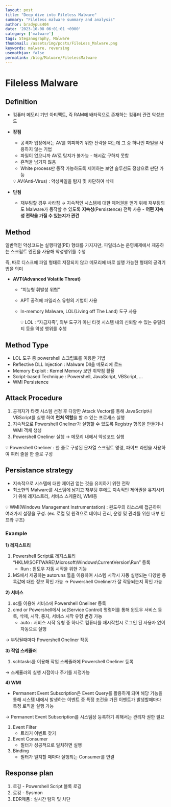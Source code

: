 ```yaml
---
layout: post
title: "Deep dive into Fileless Malware"
summary: "Fileless malware summary and analysis"
author: bradypus404
date: '2023-10-08 06:01:01 +0900'
category: ['malware']
tags: Steganography, Malware
thumbnail: /assets/img/posts/FileLess_Malware.png
keywords: malware, reversing
usemathjax: false
permalink: /blog/Malware/FilelessMalware
---
```


# **Fileless Malware**

## Definition

- 컴퓨터 메모리 기반 아티팩트, 즉 RAM에 배타적으로 존재하는 컴퓨터 관련 악성코드
- **장점**
    - 공격자 입장에서는 AV를 회피하기 위한 전략을 짜는데 그 중 하나인 파일을 사용하지 않는 기법
    - 파일이 없으니까 AV로 탐지가 불가능 - 해시값 구하지 못함
    - 흔적을 남기지 않음
    - White process만 동작 가능하도록 제어하는 보안 솔루션도 정상으로 판단 가능
    
    <aside>
    💡 AV(Anti-Virus) : 악성파일을 탐지 및 차단하여 삭제
    
    </aside>
    
- **단점**
    - 재부팅할 경우 사라짐 → 지속적인 시스템에 대한 제어권을 얻기 위해 재부팅되도 Malware가 동작할 수 있도록 **지속성**(Persistence) 전략 사용 - **어떤 지속성 전략을 가질 수 있는지가 관건**

## Method

일반적인 악성코드는 실행파일(PE) 형태를 가지지만, 파일리스는 운영체제에서 제공하는 스크립트 엔진을 사용해 악성행위를 수행

즉, 따로 디스크에 파일 형태로 저장되지 않고 메모리에 바로 실행 가능한 형태의 공격기법을 의미

- **AVT(Advanced Volatile Threat)**
    - “지능형 휘발성 위협”
    - APT 공격에 파일리스 유형의 기법이 사용
    - In-memory Malware, LOL(Living off The Land) 도구 사용
        
        <aside>
        💡 LOL : “자급자족”, 외부 도구가 아닌 타겟 시스템 내의 신뢰할 수 있는 유틸리티 등을 악성 행위를 수행
        
        </aside>
        

## Method Type

- LOL 도구 중 powershell 스크립트를 이용한 기법
- Reflective DLL Injection : Malware Dll을 메모리에 로드
- Memory Exploit : Kernel Memory 보안 취약점 활욜
- Script-based Technique : Powershell, JavaScript, VBScript, …
- WMI Persistence

## Attack Procedure

1. 공격자가 타켓 시스템 선정 후 다양한 Attack Vector를 통해 JavaScript나 VBScript를 실행 하여 **런처 역할**을 할 수 있는 프로세스 실행
2. 지속적으로 Powershell Oneliner가 실행할 수 있도록 Registry 항목을 만들거나 WMI 객체 생성
3. Powershell Oneliner 실행 → 메모리 내에서 악성코드 실행

<aside>
💡 Powershell Oneliner : 한 줄로 구성된 문자열 스크립트 명령, 파이프 라인을 사용하여 여러 줄을 한 줄로 구성

</aside>

## Persistance strategy

- 지속적으로 시스템에 대한 제어권 얻는 것을 유지하기 위한 전략
- 최소한의 Malware를 시스템에 남기고 재부팅 후에도 지속적인 제어권을 유지시키기 위해 레지스트리, 서비스 스케쥴러, WMI등

<aside>
💡 WMI(Windows Management Instrumentation) : 윈도우의 리소스에 접근하여 여러가지 설정을 구성. (ex. 로컬 및 원격으로 데이터 관리, 운영 및 관리를 위한 내부 인프라 구조)

</aside>

### Example

**1) 레지스트리**

1. Powershell Script로 레지스트리 “HKLM\SOFTWARE\Microsoft\Windows\CurrentVersion\Run” 등록
    - Run : 윈도우 자동 시작을 위한 기능
2. MS에서 제공하는 autoruns 툴을 이용하여 시스템 시작시 자동 실행되는 다양한 등록값에 대한 정보 확인 가능 → Powershell Oneliner가 잘 작동되는지 확인 가능

**2) 서비스**

1. sc를 이용해 서비스에 Powershell Oneliner 등록
2. cmd or Powershell에서 sc(Service Control) 명령어를 통해 윈도우 서비스 등록, 삭제, 시작, 중지, 서비스 시작 유형 변경 가능
    - auto : 서비스 시작 유형 중 하나로 컴퓨터를 재시작할시 로그인 된 사용자 없이 자동으로 실행

→ 부팅될때마다 Powershell Oneliner 작동

**3) 작업 스케쥴러**

1. schtasks를 이용해 작업 스케쥴러에 Powershell Oneliner 등록

→ 스케쥴러의 실행 시점이나 주기를 지정가능

**4) WMI**

- Permanent Event Subscription은 Event Query를 활용하게 되며 해당 기능을 통해 시스템 내에서 발생하는 이벤트 중 특정 조건을 가진 이벤트가 발생할때마다 특정 로직을 실행 가능

→ Permanent Event Subscription를 시스템상 등록하기 위해서는 관리자 권한 필요

1. Event Filter
    - 트리거 이벤트 찾기
2. Event Consumer
    - 필터가 성공적으로 일치하면 실행
3. Binding
    - 필터가 일치할 때마다 실행되는 Consumer를 연결


## Response plan

1. 로깅 - Powershell Script 블록 로깅
2. 로깅 - Sysmon
3. EDR제품 : 실시간 탐지 및 차단